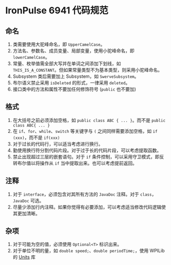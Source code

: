 # IronPulse 6941 代码规范

## 命名
1. 类需要使用大驼峰命名，即 `UpperCamelCase`。
2. 方法名、参数名、成员变量、局部变量，使用小驼峰命名，即 `lowerCamelCase`。
3. 常量、枚举值需全部大写并在单词之间添加下划线，如 `THIS_IS_A_CONSTANT`。但如果常量类型不为基本类型，则采用小驼峰命名。
4. Subsystem 类后需要加上 Subsystem，如 `SwerveSubsystem`。
5. 布尔语义禁止采用 `isDeleted` 的形式，一律采用 `deleted`。
6. 接口类中的方法和属性不要加任何修饰符号 (`public` 也不要加)

## 格式
1. 在大括号之前必须添加空格，如 `public class ABC { ... }`。而不是 `public class ABC{ ... }`
2. 在 `if`、`for`、`while`、`switch` 等关键字与 `(` 之间同样需要添加空格，如 `if (xxx)`，而不是 `if(xxx)`
3. 对于过长的代码行，可以适当考虑进行换行。
4. 勤使用换行符分割代码片段。对于过于长的代码片段，可以考虑提取函数。
5. 禁止出现超过三层的嵌套语句。对于 `if` 条件控制，可以采用守卫模式，即反转布尔值以将操作从 `if` 当中提取出来。也可以考虑提前返回。

## 注释
1. 对于 `interface`，必须包含对其所有方法的 `JavaDoc` 注释。对于 `class`，`JavaDoc` 可选。
2. 尽量少添加行内注释。如果你觉得有必要添加，可以考虑适当修改代码逻辑使其更加清晰。

## 杂项
1. 对于可能为空的值，必须使用 `Optional<T>` 标识出来。
2. 对于单位不明的量，如 `double speed;`、`double periodTime;`，使用 WPILib 的 [Units](https://docs.wpilib.org/en/stable/docs/software/basic-programming/java-units.html) 库
